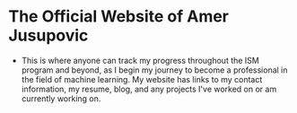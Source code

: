 # The Official Website of Amer Jusupovic

* This is where anyone can track my progress throughout the ISM program and beyond, as I begin my journey to become a professional in the field of machine learning. My website has links to my contact information, my resume, blog, and any projects I've worked on or am currently working on. 
